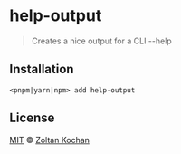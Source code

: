 # help-output

> Creates a nice output for a CLI --help

## Installation

```
<pnpm|yarn|npm> add help-output
```

## License

[MIT](LICENSE) © [Zoltan Kochan](https://www.kochan.io)
